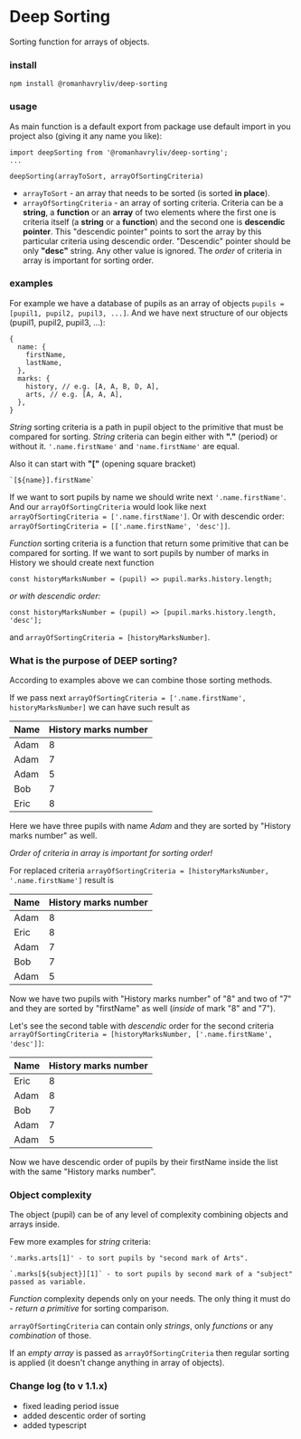 # Deep Sorting

Sorting function for arrays of objects.

### install

```
npm install @romanhavryliv/deep-sorting
```

### usage

As main function is a default export from package use default import in you project also (giving it any name you like):

```
import deepSorting from '@romanhavryliv/deep-sorting';
...

deepSorting(arrayToSort, arrayOfSortingCriteria)
```

- `arrayToSort` - an array that needs to be sorted (is sorted **in place**).
- `arrayOfSortingCriteria` - an array of sorting criteria. Criteria can be a **string**, a **function** or an **array** of two elements where the first one is criteria itself (a **string** or a **function**) and the second one is **descendic pointer**. This "descendic pointer" points to sort the array by this particular criteria using descendic order. "Descendic" pointer should be only **"desc"** string. Any other value is ignored.
  The _order_ of criteria in array is important for sorting order.

### examples

For example we have a database of pupils as an array of objects `pupils = [pupil1, pupil2, pupil3, ...]`.
And we have next structure of our objects (pupil1, pupil2, pupil3, ...):

```
{
  name: {
    firstName,
    lastName,
  },
  marks: {
    history, // e.g. [A, A, B, D, A],
    arts, // e.g. [A, A, A],
  },
}
```

_String_ sorting criteria is a path in pupil object to the primitive that must be compared for sorting. _String_ criteria can begin either with **"."** (period) or without it. `'.name.firstName'` and `'name.firstName'` are equal.

Also it can start with **"["** (opening square bracket)

```
`[${name}].firstName`
```

If we want to sort pupils by name we should write next `'.name.firstName'`.
And our `arrayOfSortingCriteria` would look like next
`arrayOfSortingCriteria = ['.name.firstName']`.
Or with descendic order:
`arrayOfSortingCriteria = [['.name.firstName', 'desc']]`.

_Function_ sorting criteria is a function that return some primitive that can be compared for sorting.
If we want to sort pupils by number of marks in History we should create next function

```
const historyMarksNumber = (pupil) => pupil.marks.history.length;
```

_or with descendic order:_

```
const historyMarksNumber = (pupil) => [pupil.marks.history.length, 'desc'];
```

and `arrayOfSortingCriteria = [historyMarksNumber]`.

### What is the purpose of **DEEP** sorting?

According to examples above we can combine those sorting methods.

If we pass next
`arrayOfSortingCriteria = ['.name.firstName', historyMarksNumber]` we can have such result as

| Name | History marks number |
| ---- | -------------------- |
| Adam | 8                    |
| Adam | 7                    |
| Adam | 5                    |
| Bob  | 7                    |
| Eric | 8                    |

Here we have three pupils with name _Adam_ and they are sorted by "History marks number" as well.

_Order of criteria in array is important for sorting order!_

For replaced criteria
`arrayOfSortingCriteria = [historyMarksNumber, '.name.firstName']` result is

| Name | History marks number |
| ---- | -------------------- |
| Adam | 8                    |
| Eric | 8                    |
| Adam | 7                    |
| Bob  | 7                    |
| Adam | 5                    |

Now we have two pupils with "History marks number" of "8" and two of "7" and they are sorted by "firstName" as well (_inside_ of mark "8" and "7").

Let's see the second table with _descendic_ order for the second criteria
`arrayOfSortingCriteria = [historyMarksNumber, ['.name.firstName', 'desc']]`:

| Name | History marks number |
| ---- | -------------------- |
| Eric | 8                    |
| Adam | 8                    |
| Bob  | 7                    |
| Adam | 7                    |
| Adam | 5                    |

Now we have descendic order of pupils by their firstName inside the list with the same "History marks number".

### Object complexity

The object (pupil) can be of any level of complexity combining objects and arrays inside.

Few more examples for _string_ criteria:

```
'.marks.arts[1]' - to sort pupils by "second mark of Arts".

`.marks[${subject}][1]` - to sort pupils by second mark of a "subject" passed as variable.
```

_Function_ complexity depends only on your needs.
The only thing it must do - _return a primitive_ for sorting comparison.

`arrayOfSortingCriteria` can contain only _strings_, only _functions_ or any _combination_ of those.

If an _empty array_ is passed as `arrayOfSortingCriteria` then regular sorting is applied (it doesn't change anything in array of objects).

### Change log (to v 1.1.x)

- fixed leading period issue
- added descentic order of sorting
- added typescript
